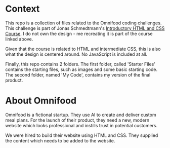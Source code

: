 # Context

This repo is a collection of files related to the Omnifood coding challenges. This challenge is part of Jonas Schmedtmann's [Introductory HTML and CSS Course](https://www.udemy.com/course/design-and-develop-a-killer-website-with-html5-and-css3). I do not own the design - me recreating it is part of the course linked above.

Given that the course is related to HTML and intermediate CSS, this is also what the design is centered around. No JavaScript is included at all.

Finally, this repo contains 2 folders. The first folder, called 'Starter Files' contains the starting files, such as images and some basic starting code. The second folder, named 'My Code', contains my version of the final product.

# About Omnifood

Omnifood is a fictional startup. They use AI to create and deliver custom meal plans. For the launch of their product, they need a new, modern website which looks professional and instills trust in potential customers.

We were hired to build their website using HTML and CSS. They supplied the content which needs to be added to the website.
